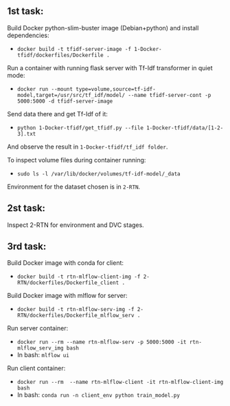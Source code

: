 ## 1st task:

Build Docker python-slim-buster image (Debian+python) and install dependencies:
* `docker build -t tfidf-server-image -f 1-Docker-tfidf/dockerfiles/Dockerfile .`

Run a container with running flask server with Tf-Idf transformer in quiet mode:
* `docker run --mount type=volume,source=tf-idf-model,target=/usr/src/tf_idf/model/ --name tfidf-server-cont -p 5000:5000 -d tfidf-server-image`

Send data there and get Tf-Idf of it:
* `python 1-Docker-tfidf/get_tfidf.py --file 1-Docker-tfidf/data/[1-2-3].txt`

And observe the result in `1-Docker-tfidf/tf_idf folder`. 

To inspect volume files during container running:
* `sudo ls -l /var/lib/docker/volumes/tf-idf-model/_data`

Environment for the dataset chosen is in `2-RTN`.

## 2st task:
Inspect 2-RTN for environment and DVC stages. 


## 3rd task:

Build Docker image with conda for client:
* `docker build -t rtn-mlflow-client-img -f 2-RTN/dockerfiles/Dockerfile_client .`

Build Docker image with mlflow for server:
* `docker build -t rtn-mlflow-serv-img -f 2-RTN/dockerfiles/Dockerfile_mlflow_serv .`

Run server container:
* `docker run --rm --name rtn-mlflow-serv -p 5000:5000 -it rtn-mlflow_serv_img bash`
* In bash: `mlflow ui`

Run client container:
* `docker run --rm  --name rtn-mlflow-client -it rtn-mlflow-client-img bash`
* In bash: `conda run -n client_env python train_model.py`

